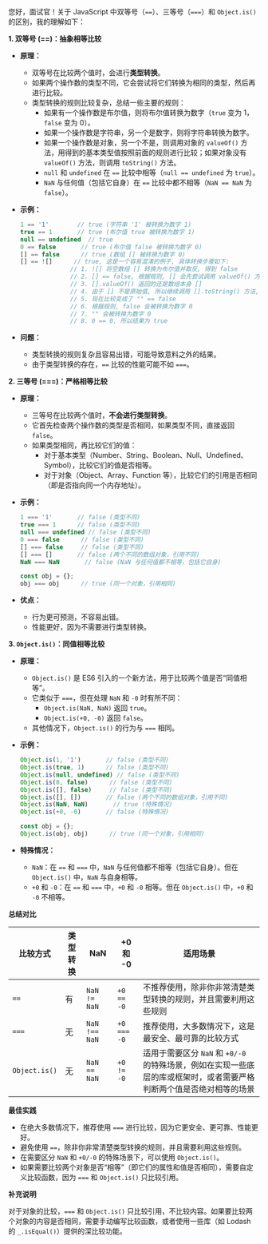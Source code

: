 您好，面试官！关于 JavaScript 中双等号（`==`）、三等号（`===`）和 `Object.is()` 的区别，我的理解如下：

**1. 双等号 (==)：抽象相等比较**

*   **原理：**
    *   双等号在比较两个值时，会进行**类型转换**。
    *   如果两个操作数的类型不同，它会尝试将它们转换为相同的类型，然后再进行比较。
    *   类型转换的规则比较复杂，总结一些主要的规则：
        *   如果有一个操作数是布尔值，则将布尔值转换为数字（`true` 变为 1，`false` 变为 0）。
        *   如果一个操作数是字符串，另一个是数字，则将字符串转换为数字。
        *   如果一个操作数是对象，另一个不是，则调用对象的 `valueOf()` 方法，用得到的基本类型值按照前面的规则进行比较；如果对象没有 `valueOf()` 方法，则调用 `toString()` 方法。
        *   `null` 和 `undefined` 在 `==` 比较中相等（`null == undefined` 为 `true`）。
        *   `NaN` 与任何值（包括它自身）在 `==` 比较中都不相等（`NaN == NaN` 为 `false`）。
*   **示例：**

    ```javascript
    1 == '1'        // true (字符串 '1' 被转换为数字 1)
    true == 1       // true (布尔值 true 被转换为数字 1)
    null == undefined  // true
    0 == false       // true (布尔值 false 被转换为数字 0)
    [] == false      // true (数组 [] 被转换为数字 0)
    [] == ![]      // true, 这是一个容易混淆的例子, 具体转换步骤如下:
                  // 1. ![] 将空数组 [] 转换为布尔值并取反, 得到 false
                  // 2. [] == false, 根据规则, [] 会先尝试调用 valueOf() 方法
                  // 3. [].valueOf() 返回的还是数组本身 []
                  // 4. 由于 [] 不是原始值, 所以继续调用 [].toString() 方法, 得到空字符串 ""
                  // 5. 现在比较变成了 "" == false
                  // 6. 根据规则, false 会被转换为数字 0
                  // 7. "" 会被转换为数字 0
                  // 8. 0 == 0, 所以结果为 true
    ```

*   **问题：**
    *   类型转换的规则复杂且容易出错，可能导致意料之外的结果。
    *   由于类型转换的存在，`==` 比较的性能可能不如 `===`。

**2. 三等号 (===)：严格相等比较**

*   **原理：**
    *   三等号在比较两个值时，**不会进行类型转换**。
    *   它首先检查两个操作数的类型是否相同，如果类型不同，直接返回 `false`。
    *   如果类型相同，再比较它们的值：
        *   对于基本类型（Number、String、Boolean、Null、Undefined、Symbol），比较它们的值是否相等。
        *   对于对象（Object、Array、Function 等），比较它们的引用是否相同（即是否指向同一个内存地址）。
*   **示例：**

    ```javascript
    1 === '1'       // false (类型不同)
    true === 1      // false (类型不同)
    null === undefined // false (类型不同)
    0 === false      // false (类型不同)
    [] === false     // false (类型不同)
    [] === []       // false (两个不同的数组对象，引用不同)
    NaN === NaN       // false (NaN 与任何值都不相等，包括它自身)

    const obj = {};
    obj === obj      // true (同一个对象，引用相同)
    ```

*   **优点：**
    *   行为更可预测，不容易出错。
    *   性能更好，因为不需要进行类型转换。

**3. `Object.is()`：同值相等比较**

*   **原理：**
    *   `Object.is()` 是 ES6 引入的一个新方法，用于比较两个值是否“同值相等”。
    *   它类似于 `===`，但在处理 `NaN` 和 `-0` 时有所不同：
        *   `Object.is(NaN, NaN)` 返回 `true`。
        *   `Object.is(+0, -0)` 返回 `false`。
    *   其他情况下，`Object.is()` 的行为与 `===` 相同。
*   **示例：**

    ```javascript
    Object.is(1, '1')       // false (类型不同)
    Object.is(true, 1)      // false (类型不同)
    Object.is(null, undefined) // false (类型不同)
    Object.is(0, false)      // false (类型不同)
    Object.is([], false)     // false (类型不同)
    Object.is([], [])       // false (两个不同的数组对象，引用不同)
    Object.is(NaN, NaN)       // true (特殊情况)
    Object.is(+0, -0)       // false (特殊情况)

    const obj = {};
    Object.is(obj, obj)      // true (同一个对象，引用相同)
    ```

*   **特殊情况：**
    *   `NaN`：在 `==` 和 `===` 中，`NaN` 与任何值都不相等（包括它自身）。但在 `Object.is()` 中，`NaN` 与自身相等。
    *   `+0` 和 `-0`：在 `==` 和 `===` 中，`+0` 和 `-0` 相等。但在 `Object.is()` 中，`+0` 和 `-0` 不相等。

**总结对比**

| 比较方式      | 类型转换 | NaN       | +0 和 -0  | 适用场景                                                                                        |
| ------------- | -------- | --------- | --------- | ------------------------------------------------------------------------------------------------ |
| `==`          | 有       | `NaN != NaN` | `+0 == -0` | 不推荐使用，除非你非常清楚类型转换的规则，并且需要利用这些规则                                                                |
| `===`         | 无       | `NaN !== NaN` | `+0 === -0` | 推荐使用，大多数情况下，这是最安全、最可靠的比较方式                                                                       |
| `Object.is()` | 无       | `NaN == NaN` | `+0 != -0` | 适用于需要区分 `NaN` 和 `+0/-0` 的特殊场景，例如在实现一些底层的库或框架时，或者需要严格判断两个值是否绝对相等的场景 |

**最佳实践**

*   在绝大多数情况下，推荐使用 `===` 进行比较，因为它更安全、更可靠、性能更好。
*   避免使用 `==`，除非你非常清楚类型转换的规则，并且需要利用这些规则。
*   在需要区分 `NaN` 和 `+0/-0` 的特殊场景下，可以使用 `Object.is()`。
*   如果需要比较两个对象是否“相等”（即它们的属性和值是否相同），需要自定义比较函数，因为 `===` 和 `Object.is()` 只比较引用。

**补充说明**

对于对象的比较，`===` 和 `Object.is()` 只比较引用，不比较内容。如果要比较两个对象的内容是否相同，需要手动编写比较函数，或者使用一些库（如 Lodash 的 `_.isEqual()`）提供的深比较功能。
